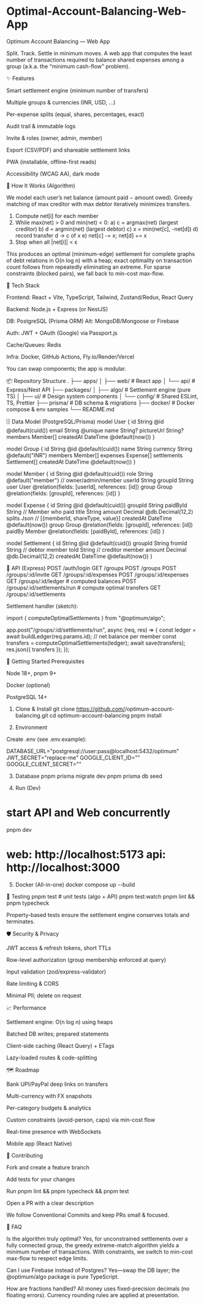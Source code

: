# Optimal-Account-Balancing-Web-App
Optimum Account Balancing — Web App

Split. Track. Settle in minimum moves.
A web app that computes the least number of transactions required to balance shared expenses among a group (a.k.a. the “minimum cash-flow” problem).

✨ Features

Smart settlement engine (minimum number of transfers)

Multiple groups & currencies (INR, USD, …)

Per-expense splits (equal, shares, percentages, exact)

Audit trail & immutable logs

Invite & roles (owner, admin, member)

Export (CSV/PDF) and shareable settlement links

PWA (installable, offline-first reads)

Accessibility (WCAG AA), dark mode

🧠 How It Works (Algorithm)

We model each user’s net balance (amount paid − amount owed).
Greedy matching of max creditor with max debtor iteratively minimizes transfers.

1) Compute net[i] for each member
2) While max(net) > 0 and min(net) < 0:
     a) c = argmax(net)    (largest creditor)
     b) d = argmin(net)    (largest debtor)
     c) x = min(net[c], -net[d])
     d) record transfer d -> c of x
     e) net[c] -= x; net[d] += x
3) Stop when all |net[i]| < ε


This produces an optimal (minimum-edge) settlement for complete graphs of debt relations in O(n log n) with a heap; exact optimality on transaction count follows from repeatedly eliminating an extreme.
For sparse constraints (blocked pairs), we fall back to min-cost max-flow.

🧱 Tech Stack

Frontend: React + Vite, TypeScript, Tailwind, Zustand/Redux, React Query

Backend: Node.js + Express (or NestJS)

DB: PostgreSQL (Prisma ORM)
Alt: MongoDB/Mongoose or Firebase

Auth: JWT + OAuth (Google) via Passport.js

Cache/Queues: Redis

Infra: Docker, GitHub Actions, Fly.io/Render/Vercel

You can swap components; the app is modular.

📦 Repository Structure
.
├── apps/
│   ├── web/                 # React app
│   └── api/                 # Express/Nest API
├── packages/
│   ├── algo/                # Settlement engine (pure TS)
│   ├── ui/                  # Design system components
│   └── config/              # Shared ESLint, TS, Prettier
├── prisma/                  # DB schema & migrations
├── docker/                  # Docker compose & env samples
└── README.md

🗄️ Data Model (PostgreSQL/Prisma)
model User {
  id         String   @id @default(cuid())
  email      String   @unique
  name       String?
  pictureUrl String?
  members    Member[]
  createdAt  DateTime @default(now())
}

model Group {
  id          String   @id @default(cuid())
  name        String
  currency    String   @default("INR")
  members     Member[]
  expenses    Expense[]
  settlements Settlement[]
  createdAt   DateTime @default(now())
}

model Member {
  id       String @id @default(cuid())
  role     String @default("member") // owner/admin/member
  userId   String
  groupId  String
  user     User   @relation(fields: [userId], references: [id])
  group    Group  @relation(fields: [groupId], references: [id])
}

model Expense {
  id        String   @id @default(cuid())
  groupId   String
  paidById  String   // Member who paid
  title     String
  amount    Decimal  @db.Decimal(12,2)
  splits    Json     // [{memberId, shareType, value}]
  createdAt DateTime @default(now())
  group     Group    @relation(fields: [groupId], references: [id])
  paidBy    Member   @relation(fields: [paidById], references: [id])
}

model Settlement {
  id        String   @id @default(cuid())
  groupId   String
  fromId    String   // debtor member
  toId      String   // creditor member
  amount    Decimal  @db.Decimal(12,2)
  createdAt DateTime @default(now())
}

🔌 API (Express)
POST   /auth/login
GET    /groups
POST   /groups
POST   /groups/:id/invite
GET    /groups/:id/expenses
POST   /groups/:id/expenses
GET    /groups/:id/ledger           # computed balances
POST   /groups/:id/settlements/run  # compute optimal transfers
GET    /groups/:id/settlements


Settlement handler (sketch):

import { computeOptimalSettlements } from "@optimum/algo";

app.post("/groups/:id/settlements/run", async (req, res) => {
  const ledger = await buildLedger(req.params.id); // net balance per member
  const transfers = computeOptimalSettlements(ledger);
  await save(transfers);
  res.json({ transfers });
});

🚀 Getting Started
Prerequisites

Node 18+, pnpm 9+

Docker (optional)

PostgreSQL 14+

1) Clone & Install
git clone https://github.com/<you>/optimum-account-balancing.git
cd optimum-account-balancing
pnpm install

2) Environment

Create .env (see .env.example):

DATABASE_URL="postgresql://user:pass@localhost:5432/optimum"
JWT_SECRET="replace-me"
GOOGLE_CLIENT_ID=""
GOOGLE_CLIENT_SECRET=""

3) Database
pnpm prisma migrate dev
pnpm prisma db seed

4) Run (Dev)
# start API and Web concurrently
pnpm dev
# web: http://localhost:5173  api: http://localhost:3000

5) Docker (All-in-one)
docker compose up --build

🧪 Testing
pnpm test             # unit tests (algo + API)
pnpm test:watch
pnpm lint && pnpm typecheck


Property-based tests ensure the settlement engine conserves totals and terminates.

🛡️ Security & Privacy

JWT access & refresh tokens, short TTLs

Row-level authorization (group membership enforced at query)

Input validation (zod/express-validator)

Rate limiting & CORS

Minimal PII; delete on request

📈 Performance

Settlement engine: O(n log n) using heaps

Batched DB writes; prepared statements

Client-side caching (React Query) + ETags

Lazy-loaded routes & code-splitting

🗺️ Roadmap

Bank UPI/PayPal deep links on transfers

Multi-currency with FX snapshots

Per-category budgets & analytics

Custom constraints (avoid-person, caps) via min-cost flow

Real-time presence with WebSockets

Mobile app (React Native)

🤝 Contributing

Fork and create a feature branch

Add tests for your changes

Run pnpm lint && pnpm typecheck && pnpm test

Open a PR with a clear description

We follow Conventional Commits and keep PRs small & focused.



🧰 FAQ

Is the algorithm truly optimal?
Yes, for unconstrained settlements over a fully connected group, the greedy extreme-match algorithm yields a minimum number of transactions. With constraints, we switch to min-cost max-flow to respect edge limits.

Can I use Firebase instead of Postgres?
Yes—swap the DB layer; the @optimum/algo package is pure TypeScript.

How are fractions handled?
All money uses fixed-precision decimals (no floating errors). Currency rounding rules are applied at presentation.


